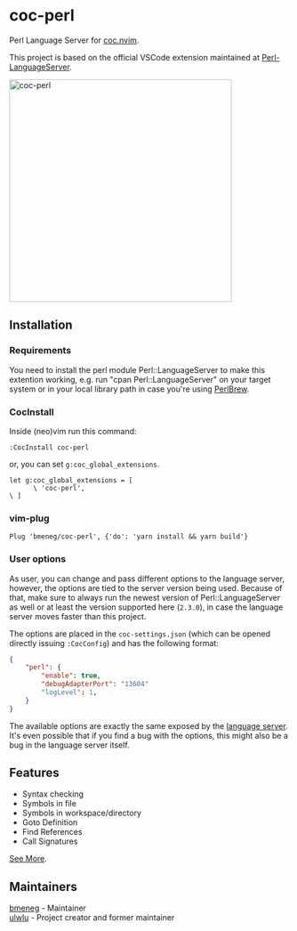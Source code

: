 # coc-perl

Perl Language Server for [coc.nvim](https://github.com/neoclide/coc.nvim).

This project is based on the official VSCode extension maintained at
[Perl-LanguageServer](https://github.com/richterger/Perl-LanguageServer/tree/master/clients/vscode/perl).

<img width='400' alt="coc-perl" src="https://user-images.githubusercontent.com/41639488/93008922-91aad880-f5b5-11ea-995b-3097806a4327.png">

## Installation

### Requirements

You need to install the perl module Perl::LanguageServer to make this extention working, e.g. run "cpan
Perl::LanguageServer" on your target system or in your local library path in case you're using
[PerlBrew](https://github.com/gugod/App-perlbrew).

### CocInstall

Inside (neo)vim run this command:

```vim
:CocInstall coc-perl
```

or, you can set `g:coc_global_extensions`.

```vim
let g:coc_global_extensions = [
      \ 'coc-perl',
\ ]
```

### vim-plug

```vim
Plug 'bmeneg/coc-perl', {'do': 'yarn install && yarn build'}
```

### User options

As user, you can change and pass different options to the language server, however, the options are tied to the server
version being used. Because of that, make sure to always run the newest version of Perl::LanguageServer as well or at
least the version supported here (`2.3.0`), in case the language server moves faster than this project.

The options are placed in the `coc-settings.json` (which can be opened directly issuing `:CocConfig`) and has the following format:

```json
{
    "perl": {
        "enable": true,
        "debugAdapterPort": "13604"
        "logLevel": 1,
    }
}
```

The available options are exactly the same exposed by the 
[language server](https://github.com/richterger/Perl-LanguageServer/tree/master/clients/vscode/perl#extension-settings). 
It's even possible that if you find a bug with the options, this might also be a bug in the language server itself.

## Features

* Syntax checking
* Symbols in file
* Symbols in workspace/directory
* Goto Definition
* Find References
* Call Signatures

[See More](https://github.com/richterger/Perl-LanguageServer/tree/master/clients/vscode/perl#extension-settings).

## Maintainers

[bmeneg](https://github.com/bmeneg) - Maintainer  
[ulwlu](https://github.com/ulwlu) - Project creator and former maintainer

